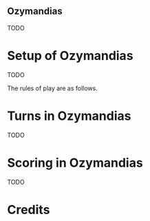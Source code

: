 Ozymandias
----------

TODO

Setup of Ozymandias
===================

TODO

The rules of play are as follows.

Turns in Ozymandias
===================

TODO

Scoring in Ozymandias
=====================

TODO

Credits
=======

